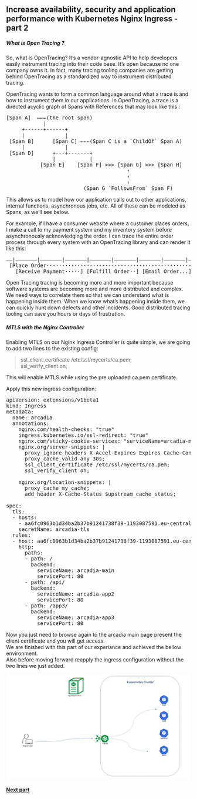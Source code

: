 ## Increase availability, security and application performance with Kubernetes Nginx Ingress - part 2

##### What is Open Tracing ?

So, what is OpenTracing? It’s a vendor-agnostic API to help developers easily instrument tracing into their code base. It’s open because no one company owns it. In fact, many tracing tooling companies are getting behind OpenTracing as a standardized way to instrument distributed tracing.

OpenTracing wants to form a common language around what a trace is and how to instrument them in our applications. In OpenTracing, a trace is a directed acyclic graph of Spans with References that may look like this :
<pre>
[Span A]  ←←←(the root span)
            |
     +------+------+
     |             |
 [Span B]      [Span C] ←←←(Span C is a `ChildOf` Span A)
     |             |
 [Span D]      +---+-------+
               |           |
           [Span E]    [Span F] >>> [Span G] >>> [Span H]
                                       ↑
                                       ↑
                                       ↑
                         (Span G `FollowsFrom` Span F)
</pre>
This allows us to model how our application calls out to other applications, internal functions, asynchronous jobs, etc. All of these can be modeled as Spans, as we’ll see below.

For example, if I have a consumer website where a customer places orders, I make a call to my payment system and my inventory system before asynchronously acknowledging the order. I can trace the entire order process through every system with an OpenTracing library and can render it like this:
<pre>
––|–––––––|–––––––|–––––––|–––––––|–––––––|–––––––|–––––––|–> time
 [Place Order···················································]
   [Receive Payment·····] [Fulfill Order··] [Email Order...]
</pre>

Open Tracing tracing is becoming more and more important because software systems are becoming more and more distributed and complex. We need ways to correlate them so that we can understand what is happening inside them. When we know what’s happening inside them, we can quickly hunt down defects and other incidents. Good distributed tracing tooling can save you hours or days of frustration.

##### MTLS with the Nginx Controller

Enabling MTLS on our Nginx Ingress Controller is quite simple, we are going to add two lines to the existing config:
> ssl_client_certificate /etc/ssl/mycerts/ca.pem;  
> ssl_verify_client on;

This will enable MTLS while using the pre uploaded ca.pem certificate.

Apply this new ingress configuration:
<pre>
apiVersion: extensions/v1beta1
kind: Ingress
metadata:
  name: arcadia
  annotations:
    nginx.com/health-checks: "true"    	
    ingress.kubernetes.io/ssl-redirect: "true"
    nginx.com/sticky-cookie-services: "serviceName=arcadia-main srv_id expires=1h path=/"
    nginx.org/server-snippets: |
      proxy_ignore_headers X-Accel-Expires Expires Cache-Control;
      proxy_cache_valid any 30s;
      ssl_client_certificate /etc/ssl/mycerts/ca.pem;
      ssl_verify_client on;

    nginx.org/location-snippets: |      
      proxy_cache my_cache;
      add_header X-Cache-Status $upstream_cache_status;

spec:
  tls:
  - hosts:
    - aa6fc0963b1d34ba2b37b91241738f39-1193087591.eu-central-1.elb.amazonaws.com
    secretName: arcadia-tls
  rules:
  - host: aa6fc0963b1d34ba2b37b91241738f39-1193087591.eu-central-1.elb.amazonaws.com
    http:
      paths:
      - path: /
        backend:
          serviceName: arcadia-main
          servicePort: 80
      - path: /api/
        backend:
          serviceName: arcadia-app2
          servicePort: 80
      - path: /app3/
        backend:
          serviceName: arcadia-app3
          servicePort: 80
</pre>

Now you just need to browse again to the arcadia main page present the client certificate and you will get access.  
We are finished with this part of our experiance and achieved the bellow environment.  
Also before moving forward reapply the ingress configuration without the two lines we just added.

![](images/5env.JPG)

#### [Next part](6controller.md)





